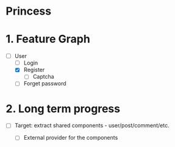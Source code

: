 # Princess

# 1. Feature Graph

* [ ] User
  * [ ] Login
  * [X] Register
    * [ ] Captcha
  * [ ] Forget password

# 2. Long term progress

* [ ] Target: extract shared components - user/post/comment/etc.
  * [ ] External provider for the components

